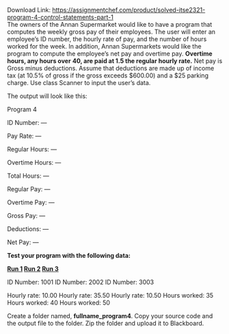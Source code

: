 Download Link: https://assignmentchef.com/product/solved-itse2321-program-4-control-statements-part-1
<br>
The owners of the Annan Supermarket would like to have a program that computes the weekly gross pay of their employees. The user will enter an employee’s ID number, the hourly rate of pay, and the number of hours worked for the week.  In addition, Annan Supermarkets would like the program to compute the employee’s net pay and overtime pay. <strong>Overtime hours, any hours over</strong> <strong>40, are paid at 1.5 the regular hourly rate.</strong>  Net pay is Gross minus deductions. Assume that deductions are made up of income tax (at 10.5% of gross if the gross exceeds $600.00) and a $25 parking charge. Use class Scanner to input the user’s data.




The output will look like this:




Program 4




ID Number:        —

Pay Rate:         —

Regular Hours:    —

Overtime Hours:   —

Total Hours:      —

Regular Pay:      —

Overtime Pay:     —

Gross Pay:        —

Deductions:       —

Net Pay:          —







<strong>Test your program with the following data: </strong>




<strong><u>Run 1</u></strong><strong>                                    <u>Run 2</u>                                     <u>Run 3</u> </strong>




ID Number:       1001                 ID Number:       2002                 ID Number:      3003

Hourly rate:       10.00                Hourly rate:       35.50                Hourly rate:      10.50 Hours worked:   35                     Hours worked:   40                    Hours worked:  50




Create a folder named, <strong>fullname_program4</strong>.  Copy your source code and the output file to the folder.  Zip the folder and upload it to Blackboard.


